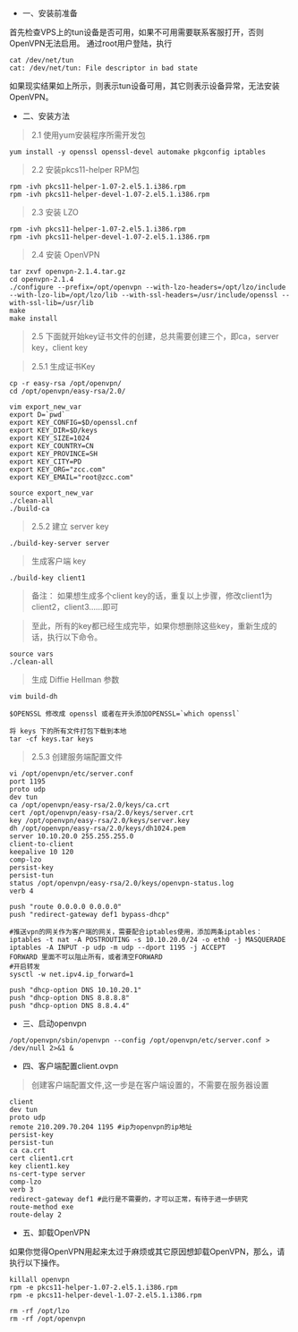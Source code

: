 -  一、安装前准备

首先检查VPS上的tun设备是否可用，如果不可用需要联系客服打开，否则OpenVPN无法启用。
通过root用户登陆，执行

```
cat /dev/net/tun
cat: /dev/net/tun: File descriptor in bad state
```

如果现实结果如上所示，则表示tun设备可用，其它则表示设备异常，无法安装OpenVPN。

- 二、安装方法
> 2.1 使用yum安装程序所需开发包

```
yum install -y openssl openssl-devel automake pkgconfig iptables
```


> 2.2 安装pkcs11-helper RPM包

```
rpm -ivh pkcs11-helper-1.07-2.el5.1.i386.rpm
rpm -ivh pkcs11-helper-devel-1.07-2.el5.1.i386.rpm
```


> 2.3  安装 LZO

```
rpm -ivh pkcs11-helper-1.07-2.el5.1.i386.rpm
rpm -ivh pkcs11-helper-devel-1.07-2.el5.1.i386.rpm
```


> 2.4  安装 OpenVPN

```
tar zxvf openvpn-2.1.4.tar.gz
cd openvpn-2.1.4
./configure --prefix=/opt/openvpn --with-lzo-headers=/opt/lzo/include --with-lzo-lib=/opt/lzo/lib --with-ssl-headers=/usr/include/openssl --with-ssl-lib=/usr/lib
make
make install
```


> 2.5 下面就开始key证书文件的创建，总共需要创建三个，即ca，server key，client key

> 2.5.1 生成证书Key

```
cp -r easy-rsa /opt/openvpn/
cd /opt/openvpn/easy-rsa/2.0/

vim export_new_var
export D=`pwd`
export KEY_CONFIG=$D/openssl.cnf
export KEY_DIR=$D/keys
export KEY_SIZE=1024
export KEY_COUNTRY=CN
export KEY_PROVINCE=SH
export KEY_CITY=PD
export KEY_ORG="zcc.com"
export KEY_EMAIL="root@zcc.com"

source export_new_var
./clean-all
./build-ca
```

> 2.5.2 建立 server key

```
./build-key-server server
```


> 生成客户端 key

```
./build-key client1
```
> 备注：
如果想生成多个client key的话，重复以上步骤，修改client1为client2，client3……即可

> 至此，所有的key都已经生成完毕，如果你想删除这些key，重新生成的话，执行以下命令。

```
source vars
./clean-all
```

> 生成 Diffie Hellman 参数

```
vim build-dh
```


```
$OPENSSL 修改成 openssl 或者在开头添加OPENSSL=`which openssl`

将 keys 下的所有文件打包下载到本地
tar -cf keys.tar keys
```

> 2.5.3 创建服务端配置文件

```
vi /opt/openvpn/etc/server.conf
port 1195
proto udp
dev tun
ca /opt/openvpn/easy-rsa/2.0/keys/ca.crt
cert /opt/openvpn/easy-rsa/2.0/keys/server.crt
key /opt/openvpn/easy-rsa/2.0/keys/server.key
dh /opt/openvpn/easy-rsa/2.0/keys/dh1024.pem
server 10.10.20.0 255.255.255.0
client-to-client
keepalive 10 120
comp-lzo
persist-key
persist-tun
status /opt/openvpn/easy-rsa/2.0/keys/openvpn-status.log
verb 4

push "route 0.0.0.0 0.0.0.0"
push "redirect-gateway def1 bypass-dhcp"

#推送vpn的网关作为客户端的网关，需要配合iptables使用，添加两条iptables：
iptables -t nat -A POSTROUTING -s 10.10.20.0/24 -o eth0 -j MASQUERADE
iptables -A INPUT -p udp -m udp --dport 1195 -j ACCEPT
FORWARD 里面不可以阻止所有，或者清空FORWARD
#开启转发
sysctl -w net.ipv4.ip_forward=1

push "dhcp-option DNS 10.10.20.1"
push "dhcp-option DNS 8.8.8.8"
push "dhcp-option DNS 8.8.4.4"
```

- 三、启动openvpn

```
/opt/openvpn/sbin/openvpn --config /opt/openvpn/etc/server.conf > /dev/null 2>&1 &
```

- 四、客户端配置client.ovpn

> 创建客户端配置文件,这一步是在客户端设置的，不需要在服务器设置

```
client
dev tun
proto udp
remote 210.209.70.204 1195 #ip为openvpn的ip地址
persist-key
persist-tun
ca ca.crt
cert client1.crt
key client1.key
ns-cert-type server
comp-lzo
verb 3
redirect-gateway def1 #此行是不需要的，才可以正常，有待于进一步研究
route-method exe
route-delay 2
```


- 五、卸载OpenVPN

如果你觉得OpenVPN用起来太过于麻烦或其它原因想卸载OpenVPN，那么，请执行以下操作。


```
killall openvpn
rpm -e pkcs11-helper-1.07-2.el5.1.i386.rpm
rpm -e pkcs11-helper-devel-1.07-2.el5.1.i386.rpm

rm -rf /opt/lzo
rm -rf /opt/openvpn
```
